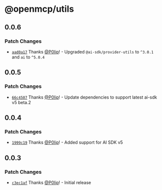 # @openmcp/utils

## 0.0.6

### Patch Changes

- [`aad0a17`](https://github.com/getdatanaut/openmcp/commit/aad0a178ce9cd53691f8338bf5f4102329a818f1) Thanks
  [@P0lip](https://github.com/P0lip)! - Upgraded `@ai-sdk/provider-utils` to `^3.0.1` and `ai` to `^5.0.4`

## 0.0.5

### Patch Changes

- [`66c4507`](https://github.com/getdatanaut/openmcp/commit/66c45070b16d07c8458a53c1dbd9ac0ab7a876ad) Thanks
  [@P0lip](https://github.com/P0lip)! - Update dependencies to support latest ai-sdk v5 beta.2

## 0.0.4

### Patch Changes

- [`1999c19`](https://github.com/getdatanaut/openmcp/commit/1999c190635b265f25c8533ade73e952d5d4aa86) Thanks
  [@P0lip](https://github.com/P0lip)! - Added support for AI SDK v5

## 0.0.3

### Patch Changes

- [`c3ec1af`](https://github.com/getdatanaut/openmcp/commit/c3ec1afdf557b8552d62a3981ced2bb2a5bf6371) Thanks
  [@P0lip](https://github.com/P0lip)! - Initial release

